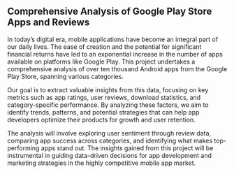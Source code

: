 ## Comprehensive Analysis of Google Play Store Apps and Reviews
In today’s digital era, mobile applications have become an integral part of our daily lives. The ease of creation and the potential for significant financial returns have led to an exponential increase in the number of apps available on platforms like Google Play. This project undertakes a comprehensive analysis of over ten thousand Android apps from the Google Play Store, spanning various categories.

Our goal is to extract valuable insights from this data, focusing on key metrics such as app ratings, user reviews, download statistics, and category-specific performance. By analyzing these factors, we aim to identify trends, patterns, and potential strategies that can help app developers optimize their products for growth and user retention.

The analysis will involve exploring user sentiment through review data, comparing app success across categories, and identifying what makes top-performing apps stand out. The insights gained from this project will be instrumental in guiding data-driven decisions for app development and marketing strategies in the highly competitive mobile app market. 
